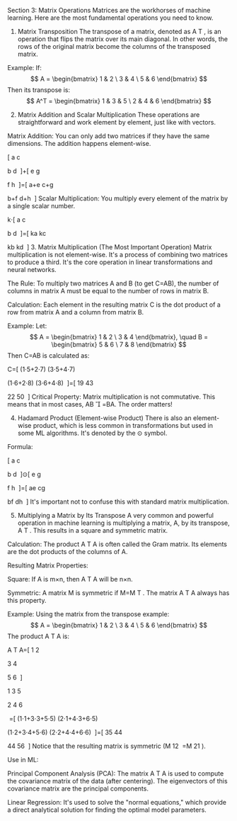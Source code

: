 Section 3: Matrix Operations
Matrices are the workhorses of machine learning. Here are the most fundamental operations you need to know.

1. Matrix Transposition
The transpose of a matrix, denoted as A 
T
 , is an operation that flips the matrix over its main diagonal. In other words, the rows of the original matrix become the columns of the transposed matrix.

Example:
If:
$$ A = \begin{bmatrix} 1 & 2 \ 3 & 4 \ 5 & 6 \end{bmatrix} $$
Then its transpose is:
$$ A^T = \begin{bmatrix} 1 & 3 & 5 \ 2 & 4 & 6 \end{bmatrix} $$

2. Matrix Addition and Scalar Multiplication
These operations are straightforward and work element by element, just like with vectors.

Matrix Addition: You can only add two matrices if they have the same dimensions. The addition happens element-wise.

[ 
a
c
​
  
b
d
​
 ]+[ 
e
g
​
  
f
h
​
 ]=[ 
a+e
c+g
​
  
b+f
d+h
​
 ]
Scalar Multiplication: You multiply every element of the matrix by a single scalar number.

k⋅[ 
a
c
​
  
b
d
​
 ]=[ 
ka
kc
​
  
kb
kd
​
 ]
3. Matrix Multiplication (The Most Important Operation)
Matrix multiplication is not element-wise. It's a process of combining two matrices to produce a third. It's the core operation in linear transformations and neural networks.

The Rule: To multiply two matrices A and B (to get C=AB), the number of columns in matrix A must be equal to the number of rows in matrix B.

Calculation: Each element in the resulting matrix C is the dot product of a row from matrix A and a column from matrix B.

Example:
Let:
$$ A = \begin{bmatrix} 1 & 2 \ 3 & 4 \end{bmatrix}, \quad B = \begin{bmatrix} 5 & 6 \ 7 & 8 \end{bmatrix} $$
Then C=AB is calculated as:

C=[ 
(1⋅5+2⋅7)
(3⋅5+4⋅7)
​
  
(1⋅6+2⋅8)
(3⋅6+4⋅8)
​
 ]=[ 
19
43
​
  
22
50
​
 ]
Critical Property: Matrix multiplication is not commutative. This means that in most cases, AB

=BA. The order matters!

4. Hadamard Product (Element-wise Product)
There is also an element-wise product, which is less common in transformations but used in some ML algorithms. It's denoted by the ⊙ symbol.

Formula:

[ 
a
c
​
  
b
d
​
 ]⊙[ 
e
g
​
  
f
h
​
 ]=[ 
ae
cg
​
  
bf
dh
​
 ]
It's important not to confuse this with standard matrix multiplication.

5. Multiplying a Matrix by Its Transpose
A very common and powerful operation in machine learning is multiplying a matrix, A, by its transpose, A 
T
 . This results in a square and symmetric matrix.

Calculation: The product A 
T
 A is often called the Gram matrix. Its elements are the dot products of the columns of A.

Resulting Matrix Properties:

Square: If A is m×n, then A 
T
 A will be n×n.

Symmetric: A matrix M is symmetric if M=M 
T
 . The matrix A 
T
 A always has this property.

Example:
Using the matrix from the transpose example:
$$ A = \begin{bmatrix} 1 & 2 \ 3 & 4 \ 5 & 6 \end{bmatrix} $$
The product A 
T
 A is:

A 
T
 A=[ 
1
2
​
  
3
4
​
  
5
6
​
 ] 
​
  
1
3
5
​
  
2
4
6
​
  
​
 =[ 
(1⋅1+3⋅3+5⋅5)
(2⋅1+4⋅3+6⋅5)
​
  
(1⋅2+3⋅4+5⋅6)
(2⋅2+4⋅4+6⋅6)
​
 ]=[ 
35
44
​
  
44
56
​
 ]
Notice that the resulting matrix is symmetric (M 
12
​
 =M 
21
​
 ).

Use in ML:

Principal Component Analysis (PCA): The matrix A 
T
 A is used to compute the covariance matrix of the data (after centering). The eigenvectors of this covariance matrix are the principal components.

Linear Regression: It's used to solve the "normal equations," which provide a direct analytical solution for finding the optimal model parameters.
